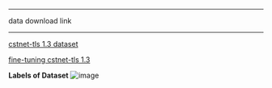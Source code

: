 ******
data download link
******

[cstnet-tls 1.3 dataset](https://drive.google.com/drive/folders/1JSsYmevkxQFanoKOi_i1ooA6pH3s9sDr?usp=sharing)

[fine-tuning cstnet-tls 1.3](https://drive.google.com/drive/folders/1KlZatGoNm-4qu04z0LfrTpZr2oDaHfzr?usp=sharing)

**Labels of Dataset**
![image](https://user-images.githubusercontent.com/20349381/209489651-a7665404-0223-4ac0-85f0-2a52424198b4.png)
